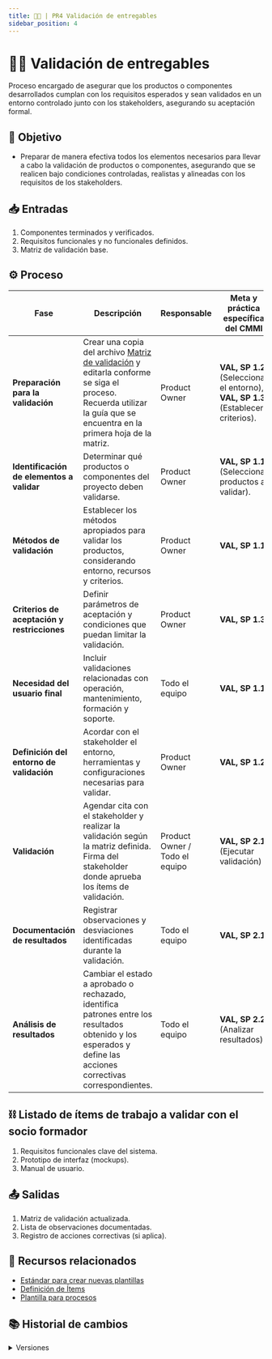 ```yaml
---
title: 👨‍🍼 | PR4 Validación de entregables
sidebar_position: 4
---
```

# 👨‍🍼 Validación de entregables

Proceso encargado de asegurar que los productos o componentes desarrollados cumplan con los requisitos esperados y sean validados en un entorno controlado junto con los stakeholders, asegurando su aceptación formal.

## 🎯 Objetivo

- Preparar de manera efectiva todos los elementos necesarios para llevar a cabo la validación de productos o componentes, asegurando que se realicen bajo condiciones controladas, realistas y alineadas con los requisitos de los stakeholders.

## 📥 Entradas

1. Componentes terminados y verificados.
2. Requisitos funcionales y no funcionales definidos.
3. Matriz de validación base.

## ⚙️ Proceso

| Fase                                        | Descripción                                                                                                                                                                                      | Responsable                    | Meta y práctica específica del CMMI                                               |
| ------------------------------------------- | ------------------------------------------------------------------------------------------------------------------------------------------------------------------------------------------------ | ------------------------------ | --------------------------------------------------------------------------------- |
| **Preparación para la validación**          | Crear una copia del archivo [Matriz de validación](https://docs.google.com/spreadsheets/d/1mfGt57wGsCg6vTAcVsmOsTOH45h4zuD0IkMTe4XybO0/edit?usp=sharing) y editarla conforme se siga el proceso. Recuerda utilizar la guía que se encuentra en la primera hoja de la matriz. | Product Owner                  | **VAL, SP 1.2** (Seleccionar el entorno), **VAL, SP 1.3** (Establecer criterios). |
| **Identificación de elementos a validar**   | Determinar qué productos o componentes del proyecto deben validarse.                                                                                                                              | Product Owner                  | **VAL, SP 1.1** (Seleccionar productos a validar).                                |
| **Métodos de validación**                   | Establecer los métodos apropiados para validar los productos, considerando entorno, recursos y criterios.                                                                                        | Product Owner                  | **VAL, SP 1.1**                                                                   |
| **Criterios de aceptación y restricciones** | Definir parámetros de aceptación y condiciones que puedan limitar la validación.                                                                                                                 | Product Owner                  | **VAL, SP 1.3**                                                                   |
| **Necesidad del usuario final**             | Incluir validaciones relacionadas con operación, mantenimiento, formación y soporte.                                                                                                             | Todo el equipo                 | **VAL, SP 1.1**                                                                   |
| **Definición del entorno de validación**    | Acordar con el stakeholder el entorno, herramientas y configuraciones necesarias para validar.                                                                                                   | Product Owner                  | **VAL, SP 1.2**                                                                   |
| **Validación**                              | Agendar cita con el stakeholder y realizar la validación según la matriz definida. Firma del stakeholder donde aprueba los ítems de validación.                                                  | Product Owner / Todo el equipo | **VAL, SP 2.1** (Ejecutar validación)                                             |
| **Documentación de resultados**             | Registrar observaciones y desviaciones identificadas durante la validación.                                                                                                                      | Todo el equipo                 | **VAL, SP 2.1**                                                                   |
| **Análisis de resultados**                  | Cambiar el estado a aprobado o rechazado, identifica patrones entre los resultados obtenido y los esperados y define las acciones correctivas correspondientes.                                                                                                                         | Todo el equipo                 | **VAL, SP 2.2** (Analizar resultados)                                             |

## ⛓️ Listado de ítems de trabajo a validar con el socio formador

1. Requisitos funcionales clave del sistema.
2. Prototipo de interfaz (mockups).
3. Manual de usuario.

## 📤 Salidas

1. Matriz de validación actualizada.
2. Lista de observaciones documentadas.
3. Registro de acciones correctivas (si aplica).

## 📎 Recursos relacionados

- [Estándar para crear nuevas plantillas](/docs/next/standards/estandar-plantillas)
- [Definición de Ítems](/docs/next/procesos/PR2-definicion-items)
- [Plantilla para procesos](/docs/next/plantillas/plantilla-procesos)

## 📚 Historial de cambios

<details>
  <summary>Versiones</summary>
| **Versión** | **Descripción**                                    | **Fecha**  | **Colaborador**          |
| ------------ | --------------------------------------------------- | ---------- | ------------------------ |
| **1.0.0**    | Creación del proceso de validación de entregables | 15/05/2025 | Arturo Sánchez          |
| **1.1.0**    | Identificación de fases y actualización           | 15/05/2025 | Rodrigo Antonio Benítez |
| **1.2.0**    | Inclusión de definición del entorno y validación | 15/05/2025 | Mariana Juárez Ramírez |
| **1.2.1**    | Agregado apartado de documentación de resultados   | 15/05/2025 | Juan Pablo Chávez Leal  |
</details>
